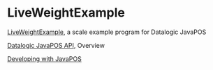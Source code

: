 # LiveWeightExample

[LiveWeightExample](https://datalogic.github.io/javapos/develop/liveweightexample), a scale example program for Datalogic JavaPOS

[Datalogic JavaPOS API](https://datalogic.github.io/javapos/overview), Overview

[Developing with JavaPOS](https://datalogic.github.io/javapos/develop/overview)
